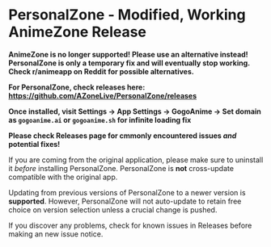 # PersonalZone - Modified, Working AnimeZone Release
**AnimeZone is no longer supported! Please use an alternative instead! PersonalZone is only a temporary fix and will eventually stop working. Check r/animeapp on Reddit for possible alternatives.**


**For PersonalZone, check releases here: https://github.com/AZoneLive/PersonalZone/releases**

**Once installed, visit Settings -> App Settings -> GogoAnime -> Set domain as `gogoanime.ai` or `gogoanime.sh` for infinite loading fix**

**Please check Releases page for cmmonly encountered issues *and* potential fixes!**


If you are coming from the original application, please make sure to uninstall it _before_ installing PersonalZone. PersonalZone is **not** cross-update compatible with the original app.


Updating from previous versions of PersonalZone to a newer version is **supported**. However, PersonalZone will not auto-update to retain free choice on version selection unless a crucial change is pushed.


If you discover any problems, check for known issues in Releases before making an new issue notice.
